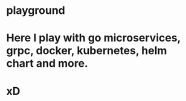 # playground
# Here I play with go microservices, grpc, docker, kubernetes, helm chart and more. 
# xD